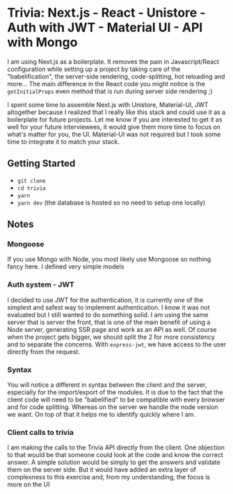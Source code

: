 # Trivia: Next.js - React - Unistore - Auth with JWT - Material UI - API with Mongo

I am using Next.js as a boilerplate. It removes the pain in Javascript/React configuration while setting up a project by taking care of the "babelification", the server-side rendering, code-splitting, hot reloading and more... The main difference in the React code you might notice is the `getInitialProps` even method that is run during server side rendering ;)

I spent some time to assemble Next.js with Unistore, Material-UI, JWT altogether because I realized that I really like this stack and could use it as a boilerplate for future projects. Let me know if you are interested to get it as well for your future interviewees, it would give them more time to focus on what's matter for you, the UI.
Material-UI was not required but I took some time to integrate it to match your stack.

## Getting Started

- `git clone`
- `cd trivia`
- `yarn`
- `yarn dev` (the database is hosted so no need to setup one locally)

## Notes

### Mongoose

If you use Mongo with Node, you most likely use Mongoose so nothing fancy here. I defined very simple models

### Auth system - JWT

I decided to use JWT for the authentication, it is currently one of the simplest and safest way to implement authentication. I know it was not evaluated but I still wanted to do something solid.
I am using the same server that is server the front, that is one of the main benefit of using a Node server, generating SSR page and work as an API as well. Of course when the project gets bigger, we should split the 2 for more consistency and to separate the concerns. With `express-jwt`, we have access to the user directly from the request.

### Syntax

You will notice a different in syntax between the client and the server, especially for the import/export of the modules. It is due to the fact that the client code will need to be "babelified" to be compatible with every browser and for code splitting. Whereas on the server we handle the node version we want. On top of that it helps me to identify quickly where I am.

### Client calls to trivia

I am making the calls to the Trivia API directly from the client. One objection to that would be that someone could look at the code and know the correct answer. A simple solution would be simply to get the answers and validate them on the server side. But it would have added an extra layer of complexness to this exercise and, from my understanding, the focus is more on the UI
